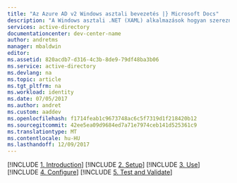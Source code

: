 ```yaml
---
title: "Az Azure AD v2 Windows asztali bevezetés |} Microsoft Docs"
description: "A Windows asztali .NET (XAML) alkalmazások hogyan szereznie egy hozzáférési jogkivonatot, és a hívja az API-k védi az Azure Active Directory v2 végpont."
services: active-directory
documentationcenter: dev-center-name
author: andretms
manager: mbaldwin
editor: 
ms.assetid: 820acdb7-d316-4c3b-8de9-79df48ba3b06
ms.service: active-directory
ms.devlang: na
ms.topic: article
ms.tgt_pltfrm: na
ms.workload: identity
ms.date: 07/05/2017
ms.author: andret
ms.custom: aaddev
ms.openlocfilehash: f1714feab1c9673748ac6c5f7319d1f218420b12
ms.sourcegitcommit: 42ee5ea09d9684ed7a71e7974ceb141d525361c9
ms.translationtype: MT
ms.contentlocale: hu-HU
ms.lasthandoff: 12/09/2017
---
```

[!INCLUDE [1. Introduction](..\..\..\..\includes\active-directory-develop-guidedsetup-windesktop-introduction.md)]
[!INCLUDE [2. Setup](..\..\..\..\includes\active-directory-develop-guidedsetup-windesktop-setup.md)]
[!INCLUDE [3. Use](..\..\..\..\includes\active-directory-develop-guidedsetup-windesktop-use.md)]
[!INCLUDE [4. Configure](..\..\..\..\includes\active-directory-develop-guidedsetup-windesktop-configure.md)]
[!INCLUDE  [5. Test and Validate](..\..\..\..\includes\active-directory-develop-guidedsetup-windesktop-test.md)]